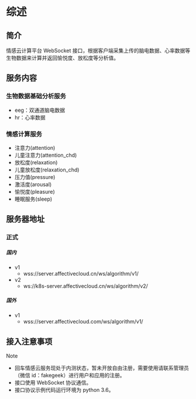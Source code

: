 # 综述

## 简介
情感云计算平台 WebSocket 接口，根据客户端采集上传的脑电数据、心率数据等生物数据来计算并返回愉悦度、放松度等分析值。

## 服务内容
### 生物数据基础分析服务
- eeg：双通道脑电数据
- hr：心率数据

### 情感计算服务
- 注意力(attention)
- 儿童注意力(attention_chd)
- 放松度(relaxation)
- 儿童放松度(relaxation_chd)
- 压力值(pressure)
- 激活度(arousal)
- 愉悦度(pleasure)
- 睡眠服务(sleep)

## 服务器地址
### 正式
##### 国内
- v1
  - wss://server.affectivecloud.cn/ws/algorithm/v1/
- v2
  - ws://k8s-server.affectivecloud.cn/ws/algorithm/v2/

##### 国外
- v1
    - wss://server.affectivecloud.com/ws/algorithm/v1/

## 接入注意事项
> [!NOTE]
> * 回车情感云服务现处于内测状态，暂未开放自由注册，需要使用请联系管理员（微信 id：fakegeek）进行用户和应用的注册。
> * 接口使用 WebSocket 协议通信。
> * 接口协议示例代码运行环境为 python 3.6。

